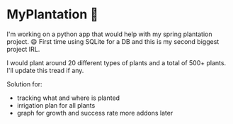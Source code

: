 # MyPlantation 🌱
I'm working on a python app that would help with my spring plantation project. :smile:
First time using SQLite for a DB and this is my second biggest project IRL.

I would plant around 20 different types of plants and a total of 500+ plants. I'll update this tread if any.

Solution for:
- tracking what and where is planted
- irrigation plan for all plants
- graph for growth and success rate
more addons later
